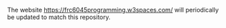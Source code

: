 The website https://frc6045programming.w3spaces.com/ will periodically be updated to match this repository.
